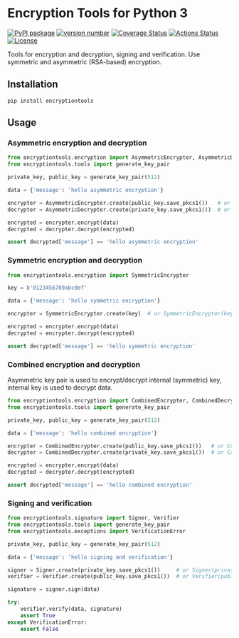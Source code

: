 # Encryption Tools for Python 3

[![PyPI package](https://img.shields.io/badge/pip%20install-encryptiontools-brightgreen)](https://pypi.org/project/encryptiontools/)
[![version number](https://img.shields.io/pypi/v/encryptiontools?color=green&label=version)](https://github.com/Smoren/encryptiontools-pypi/releases)
[![Coverage Status](https://coveralls.io/repos/github/Smoren/encryptiontools-pypi/badge.svg?branch=master)](https://coveralls.io/github/Smoren/encryptiontools-pypi?branch=master)
[![Actions Status](https://github.com/Smoren/encryptiontools-pypi/workflows/Test/badge.svg)](https://github.com/Smoren/encryptiontools-pypi/actions)
[![License](https://img.shields.io/github/license/Smoren/encryptiontools-pypi)](https://github.com/Smoren/encryptiontools-pypi/blob/master/LICENSE)

Tools for encryption and decryption, signing and verification. Use symmetric and asymmetric (RSA-based) encryption.

## Installation

```
pip install encryptiontools
```

## Usage

### Asymmetric encryption and decryption

```python
from encryptiontools.encryption import AsymmetricEncrypter, AsymmetricDecrypter
from encryptiontools.tools import generate_key_pair

private_key, public_key = generate_key_pair(512)

data = {'message': 'hello asymmetric encryption'}

encrypter = AsymmetricEncrypter.create(public_key.save_pkcs1())   # or AsymmetricEncrypter(public_key)
decrypter = AsymmetricDecrypter.create(private_key.save_pkcs1())  # or AsymmetricDecrypter(private_key)

encrypted = encrypter.encrypt(data)
decrypted = decrypter.decrypt(encrypted)

assert decrypted['message'] == 'hello asymmetric encryption'
```

### Symmetric encryption and decryption

```python
from encryptiontools.encryption import SymmetricEncrypter

key = b'0123456789abcdef'

data = {'message': 'hello symmetric encryption'}

encrypter = SymmetricEncrypter.create(key)  # or SymmetricEncrypter(key)

encrypted = encrypter.encrypt(data)
decrypted = encrypter.decrypt(encrypted)

assert decrypted['message'] == 'hello symmetric encryption'
```

### Combined encryption and decryption

Asymmetric key pair is used to encrypt/decrypt internal (symmetric) key, internal key is used to decrypt data.

```python
from encryptiontools.encryption import CombinedEncrypter, CombinedDecrypter
from encryptiontools.tools import generate_key_pair

private_key, public_key = generate_key_pair(512)

data = {'message': 'hello combined encryption'}

encrypter = CombinedEncrypter.create(public_key.save_pkcs1())   # or CombinedEncrypter(public_key)
decrypter = CombinedDecrypter.create(private_key.save_pkcs1())  # or CombinedDecrypter(private_key)

encrypted = encrypter.encrypt(data)
decrypted = decrypter.decrypt(encrypted)

assert decrypted['message'] == 'hello combined encryption'
```

### Signing and verification

```python
from encryptiontools.signature import Signer, Verifier
from encryptiontools.tools import generate_key_pair
from encryptiontools.exceptions import VerificationError 

private_key, public_key = generate_key_pair(512)

data = {'message': 'hello signing and verification'}

signer = Signer.create(private_key.save_pkcs1())     # or Signer(private_key)
verifier = Verifier.create(public_key.save_pkcs1())  # or Verifier(public_key)

signature = signer.sign(data)

try:
    verifier.verify(data, signature)
    assert True
except VerificationError:
    assert False
```
